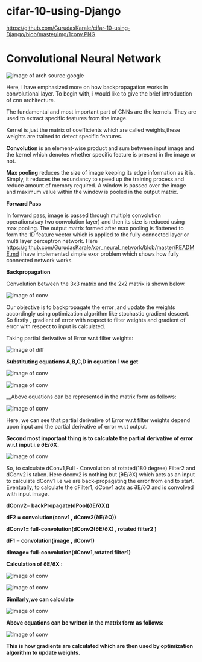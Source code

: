 # cifar-10-using-Django
 
https://github.com/GurudasKarale/cifar-10-using-Django/blob/master/img/1conv.PNG

# Convolutional Neural Network


![Image of arch](https://github.com/GurudasKarale/cifar-10-using-Django/blob/master/img/arch.jpg)
                                            source:google
                                            
Here, i have emphasized more on how backpropagation works in convolutional layer.
To begin with, i would like to give the brief introduction of cnn architecture.

The fundamental and most important part of CNNs are the kernels. They are used to extract specific features from the image.

Kernel is just the matrix of coefficients which are called weights,these weights are trained to detect specific features.

__Convolution__ is an element-wise product and sum between input image and the kernel which denotes whether specific feature is present in the image or not.

__Max pooling__ reduces the size of image keeping its edge information as it is. Simply, it reduces the redundancy to speed  up the training process and reduce amount of memory required. A window is passed over the image and maximum value within the window is pooled in the output matrix.  

__Forward Pass__

In forward pass, image is passed through multiple convolution operations(say two convolution layer) and then its size is reduced using max pooling.
The output matrix formed after max pooling is flattened to form the 1D feature vector which is applied to the fully connected layer or multi layer perceptron network.
Here https://github.com/GurudasKarale/xor_neural_network/blob/master/README.md i have implemented simple exor problem which shows how fully connected network works.

__Backpropagation__

Convolution between the 3x3 matrix and the 2x2 matrix is shown below.

![Image of conv](https://github.com/GurudasKarale/cifar-10-using-Django/blob/master/img/1conv.PNG)

Our objective is to backpropagate the error ,and update the weights accordingly using optimization algorithm like stochastic gradient descent. So firstly , gradient of error with respect to filter weights and gradient of error with respect to input is calculated.

Taking partial derivative of Error w.r.t filter weights:

![Image of diff](https://github.com/GurudasKarale/cifar-10-using-Django/blob/master/img/2df.PNG)

__Substituting  equations A,B,C,D in equation 1 we get__

![Image of conv](https://github.com/GurudasKarale/cifar-10-using-Django/blob/master/img/3dodf.PNG)

![Image of conv](https://github.com/GurudasKarale/cifar-10-using-Django/blob/master/img/4dedfX.PNG)

__Above equations can be represented in the matrix form as follows:

![Image of conv](https://github.com/GurudasKarale/cifar-10-using-Django/blob/master/img/5Matrix.PNG)

Here, we can see that partial derivative of Error w.r.t filter weights depend upon input and the partial derivative of error  w.r.t output.

__Second most important thing is to calculate the partial derivative of error w.r.t input i.e ∂E/∂X.__

![Image of conv](https://github.com/GurudasKarale/cifar-10-using-Django/blob/master/img/7fully.PNG)

So, to calculate dConv1,Full - Convolution of rotated(180 degree) Filter2 and dConv2 is taken.
Here dconv2 is nothing but (∂E/∂X) which acts as an input to calculate dConv1 i.e we are back-propagating the error from end to start.
Eventually, to calculate the dFilter1, dConv1 acts as ∂E/∂O and is convolved with input image.

__dConv2= backPropagate(dPool(∂E/∂X))__

__dF2 = convolution(conv1 , dConv2(∂E/∂O))__ 

__dConv1= full-convolution(dConv2(∂E/∂X)  ,  rotated filter2 )__

__dF1 = convolution(image , dConv1)__

__dImage=  full-convolution(dConv1,rotated filter1)__

 __Calculation of ∂E/∂X  :__
 
 ![Image of conv](https://github.com/GurudasKarale/cifar-10-using-Django/blob/master/img/8dedx.PNG)
 
 ![Image of conv](https://github.com/GurudasKarale/cifar-10-using-Django/blob/master/img/9.PNG)
 
 __Similarly,we can calculate__
 
 ![Image of conv](https://github.com/GurudasKarale/cifar-10-using-Django/blob/master/img/10.PNG)
 
 __Above equations can be written in the matrix form as follows:__
 
 ![Image of conv](https://github.com/GurudasKarale/cifar-10-using-Django/blob/master/img/11.PNG)
 
 __This is how gradients are calculated which are then used by optimization algorithm to update weights.__

